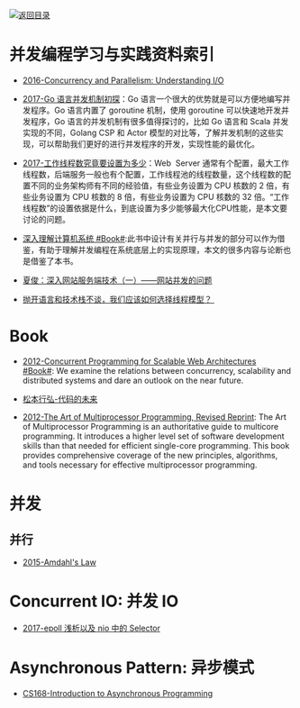 [![返回目录](https://parg.co/UGo)](https://parg.co/b4z) 
 
 
 
 
 


 


 


 






# 并发编程学习与实践资料索引



- [2016-Concurrency and Parallelism: Understanding I/O](https://blog.risingstack.com/concurrency-and-parallelism-understanding-i-o/)


- [2017-Go 语言并发机制初探](https://yq.aliyun.com/articles/72365)：Go 语言一个很大的优势就是可以方便地编写并发程序。Go 语言内置了 goroutine 机制，使用 goroutine 可以快速地开发并发程序，Go 语言的并发机制有很多值得探讨的，比如 Go 语言和 Scala 并发实现的不同，Golang CSP 和 Actor 模型的对比等，了解并发机制的这些实现，可以帮助我们更好的进行并发程序的开发，实现性能的最优化。

- [2017-工作线程数究竟要设置为多少](https://mp.weixin.qq.com/s/BRpngTEFHjzpGv8tkdqmPQ)：Web  Server 通常有个配置，最大工作线程数，后端服务一般也有个配置，工作线程池的线程数量，这个线程数的配置不同的业务架构师有不同的经验值，有些业务设置为 CPU 核数的 2 倍，有些业务设置为 CPU 核数的 8 倍，有些业务设置为 CPU 核数的 32 倍。“工作线程数”的设置依据是什么，到底设置为多少能够最大化CPU性能，是本文要讨论的问题。

- [深入理解计算机系统 #Book#]():此书中设计有关并行与并发的部分可以作为借鉴，有助于理解并发编程在系统底层上的实现原理，本文的很多内容与论断也是借鉴了本书。







- [夏俊：深入网站服务端技术（一）——网站并发的问题](http://www.csdn.net/article/2015-03-16/2824221)


- [抛开语言和技术栈不谈，我们应该如何选择线程模型？ ](http://mp.weixin.qq.com/s?__biz=MzA5Nzc4OTA1Mw==&mid=2659598379&idx=1&sn=39d432e1d2f2c07254157e621bc50f01&chksm=8be99539bc9e1c2f892fcc89089c939d70361d1ba1fb584ce69ab68240eb35e6846f3c14bd6b&mpshare=1&scene=1&srcid=1028Z0atSJuHV9dRSZdjogqo#rd) 


# Book

- [2012-Concurrent Programming for Scalable Web Architectures #Book#](http://berb.github.io/diploma-thesis/): We examine the relations between concurrency, scalability and distributed systems and dare an outlook on the near future.


- [松本行弘-代码的未来]()


- [2012-The Art of Multiprocessor Programming, Revised Reprint](https://www.safaribooksonline.com/library/view/the-art-of/9780123973375/): The Art of Multiprocessor Programming is an authoritative guide to multicore programming. It introduces a higher level set of software development skills than that needed for efficient single-core programming. This book provides comprehensive coverage of the new principles, algorithms, and tools necessary for effective multiprocessor programming.


# 并发
## 并行

- [2015-Amdahl's Law](http://tutorials.jenkov.com/java-concurrency/amdahls-law.html)


# Concurrent IO: 并发 IO

- [2017-epoll 浅析以及 nio 中的 Selector](http://www.importnew.com/24794.html) 




# Asynchronous Pattern: 异步模式

- [CS168-Introduction to Asynchronous Programming](http://cs.brown.edu/courses/cs168/s12/handouts/async.pdf)



